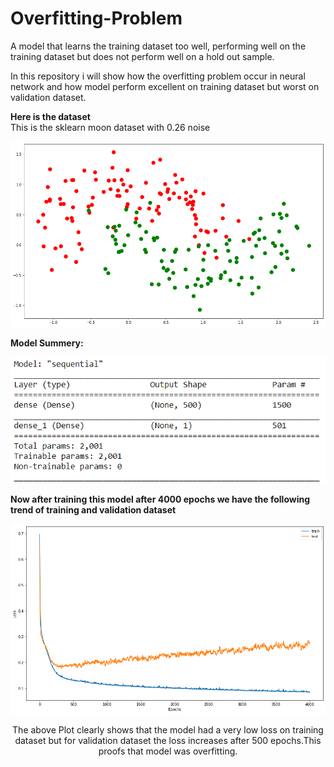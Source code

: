 # Overfitting-Problem
 A model that learns the training dataset too well, performing well on the training dataset but does not perform well on a hold out sample.
 
 In this repository i will show how the overfitting problem occur in neural network and how model perform excellent on training dataset but worst on validation dataset.
 
 <b>Here is the dataset</b><br>
 This is the sklearn moon dataset with 0.26 noise 
 
 <p align="center">
  <img src="https://github.com/vedantgoswami/Overfitting-Problem/blob/main/Overfitting/dataset.png"> 
  </p>
  
  <b> Model Summery:</b>
  <p align="center">
  <img src="https://github.com/vedantgoswami/Overfitting-Problem/blob/main/Overfitting/model.PNG"> 
  </p>
  
  <b> Now after training this model after 4000 epochs we have the following trend of training and validation dataset</b>
    <p align="center">
  <img src="https://github.com/vedantgoswami/Overfitting-Problem/blob/main/Overfitting/overfitting.png"> 
  </p>

 <p align="center"> The above Plot clearly shows that the model had a very low loss on training dataset but for validation dataset the loss increases after 500 epochs.This proofs that model was overfitting.</p>
  
